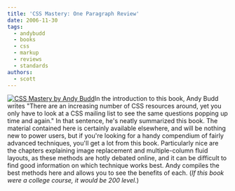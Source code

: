 ```yaml
---
title: 'CSS Mastery: One Paragraph Review'
date: 2006-11-30
tags:
  - andybudd
  - books
  - css
  - markup
  - reviews
  - standards
authors:
  - scott
---
```


[![CSS Mastery by Andy Budd](/images/298401106_a6a2b9eae4_t.jpg)](http://www.flickr.com/photos/spaceninja/298401106/)In the introduction to this book, Andy Budd writes "There are an increasing number of CSS resources around, yet you only have to look at a CSS mailing list to see the same questions popping up time and again." In that sentence, he's neatly summarized this book. The material contained here is certainly available elsewhere, and will be nothing new to power users, but if you're looking for a handy compendium of fairly advanced techniques, you'll get a lot from this book. Particularly nice are the chapters explaining image replacement and multiple-column fluid layouts, as these methods are hotly debated online, and it can be difficult to find good information on which technique works best. Andy compiles the best methods here and allows you to see the benefits of each. (_If this book were a college course, it would be 200 level._)

